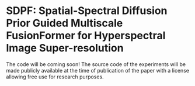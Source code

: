 # SDPF: Spatial-Spectral Diffusion Prior Guided Multiscale FusionFormer for Hyperspectral lmage Super-resolution
The code will be coming soon!
The source code of the experiments will be made publicly available at the time of publication of the paper with a license allowing free use for research purposes.
